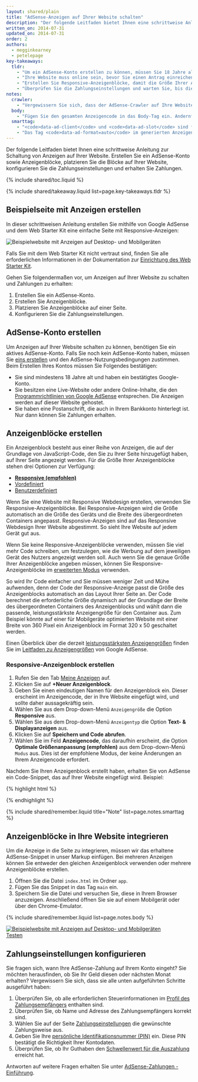 ```yaml
---
layout: shared/plain
title: "AdSense-Anzeigen auf Ihrer Website schalten"
description: "Der folgende Leitfaden bietet Ihnen eine schrittweise Anleitung zur Schaltung von Anzeigen auf Ihrer Website. Erstellen Sie ein AdSense-Konto sowie Anzeigenblöcke, platzieren Sie die Blöcke auf Ihrer Website, konfigurieren Sie die Zahlungseinstellungen und erhalten Sie Zahlungen."
written_on: 2014-07-31
updated_on: 2014-07-31
order: 2
authors:
  - megginkearney
  - petelepage
key-takeaways:
  tldr: 
    - "Um ein AdSense-Konto erstellen zu können, müssen Sie 18 Jahre alt sein, über ein Google-Konto verfügen und eine Adresse angeben."
    - "Ihre Website muss online sein, bevor Sie einen Antrag einreichen, und der Inhalt der Website muss den AdSense-Richtlinien entsprechen."
    - "Erstellen Sie Responsive-Anzeigenblöcke, damit die Größe Ihrer Anzeigen immer passend ist, ganz egal, auf welchem Gerät sich der Nutzer die Anzeigen ansieht."
    - "Überprüfen Sie die Zahlungseinstellungen und warten Sie, bis die ersten Zahlungen eingehen."
notes:
  crawler:
    - "Vergewissern Sie sich, dass der AdSense-Crawler auf Ihre Website zugreifen kann. Weitere Informationen finden Sie in <a href='https://support.google.com/adsense/answer/10532'>diesem Hilfethema</a>."
  body:
    - "Fügen Sie den gesamten Anzeigencode in das Body-Tag ein. Andernfalls funktionieren die Anzeigen nicht."
  smarttag:
    - "<code>data-ad-client</code> und <code>data-ad-slot</code> sind für jede von Ihnen erstellte Anzeige einzigartig."
    - "Das Tag <code>data-ad-format=auto</code> im generierten Anzeigencode sorgt bei Responsive-Anzeigenblöcken für die optimale Größenanpassung."
---
```


<p class="intro">
  Der folgende Leitfaden bietet Ihnen eine schrittweise Anleitung zur Schaltung von Anzeigen auf Ihrer Website. Erstellen Sie ein AdSense-Konto sowie Anzeigenblöcke, platzieren Sie die Blöcke auf Ihrer Website, konfigurieren Sie die Zahlungseinstellungen und erhalten Sie Zahlungen.
</p>

{% include shared/toc.liquid %}

{% include shared/takeaway.liquid list=page.key-takeaways.tldr %}

## Beispielseite mit Anzeigen erstellen

In dieser schrittweisen Anleitung erstellen Sie mithilfe von Google AdSense und dem Web Starter Kit eine einfache Seite mit Responsive-Anzeigen:

<img src="images/ad-ss-600.png" sizes="100vw" 
  srcset="images/ad-ss-1200.png 1200w, 
          images/ad-ss-900.png 900w,
          images/ad-ss-600.png 600w, 
          images/ad-ss-300.png 300w" 
  alt="Beispielwebsite mit Anzeigen auf Desktop- und Mobilgeräten">

Falls Sie mit dem Web Starter Kit nicht vertraut sind, finden Sie alle erforderlichen Informationen in der Dokumentation zur [Einrichtung des Web Starter Kit]({{site.fundamentals}}/tools/setup/setup_kit.html).

Gehen Sie folgendermaßen vor, um Anzeigen auf Ihrer Website zu schalten und Zahlungen zu erhalten:

1. Erstellen Sie ein AdSense-Konto.
2. Erstellen Sie Anzeigenblöcke.
3. Platzieren Sie Anzeigenblöcke auf einer Seite.
4. Konfigurieren Sie die Zahlungseinstellungen.

## AdSense-Konto erstellen
Um Anzeigen auf Ihrer Website schalten zu können, benötigen Sie ein aktives AdSense-Konto. Falls Sie noch kein AdSense-Konto haben, müssen Sie [eins erstellen](https://www.google.com/adsense/) und den AdSense-Nutzungsbedingungen zustimmen. Beim Erstellen Ihres Kontos müssen Sie Folgendes bestätigen:

* Sie sind mindestens 18 Jahre alt und haben ein bestätigtes Google-Konto.
* Sie besitzen eine Live-Website oder andere Online-Inhalte, die den
[Programmrichtlinien von Google AdSense](https://support.google.com/adsense/answer/48182) entsprechen. Die Anzeigen werden auf dieser Website gehostet.
* Sie haben eine Postanschrift, die auch in Ihrem Bankkonto hinterlegt ist. Nur dann können Sie Zahlungen erhalten.

## Anzeigenblöcke erstellen

Ein Anzeigenblock besteht aus einer Reihe von Anzeigen, die auf der Grundlage von JavaScript-Code, den Sie zu Ihrer Seite hinzugefügt haben, auf Ihrer Seite angezeigt werden. Für die Größe Ihrer Anzeigenblöcke stehen drei Optionen zur Verfügung:

* **[Responsive (empfohlen)](https://support.google.com/adsense/answer/3213689)** 
* [Vordefiniert](https://support.google.com/adsense/answer/6002621)
* [Benutzerdefiniert](https://support.google.com/adsense/answer/3289364)

Wenn Sie eine Website mit Responsive Webdesign erstellen, verwenden Sie Responsive-Anzeigenblöcke.
Bei Responsive-Anzeigen wird die Größe automatisch an die Größe des Geräts und die Breite des übergeordneten Containers angepasst.
Responsive-Anzeigen sind auf das Responsive Webdesign Ihrer Website abgestimmt. So sieht Ihre Website auf jedem Gerät gut aus.

Wenn Sie keine Responsive-Anzeigenblöcke verwenden, müssen Sie viel mehr Code schreiben, um festzulegen, wie die Werbung auf dem jeweiligen Gerät des Nutzers angezeigt werden soll. Auch wenn Sie die genaue Größe Ihrer Anzeigenblöcke angeben müssen, können Sie Responsive-Anzeigenblöcke im [erweiterten Modus]({{site.fundamentals}}/monetization/ads/customize-ads.html#what-if-responsive-sizing-isnt-enough) verwenden.

So wird Ihr Code einfacher und Sie müssen weniger Zeit und Mühe aufwenden, denn der Code der Responsive-Anzeige passt die Größe des Anzeigenblocks automatisch an das Layout Ihrer Seite an. 
Der Code berechnet die erforderliche Größe dynamisch auf der Grundlage der Breite des übergeordneten Containers des Anzeigenblocks und wählt dann die passende, leistungsstärkste Anzeigengröße für den Container aus.
Zum Beispiel könnte auf einer für Mobilgeräte optimierten Website mit einer Breite von 360 Pixel ein Anzeigenblock im Format 320 x 50 geschaltet werden.

Einen Überblick über die derzeit [leistungsstärksten Anzeigengrößen](https://support.google.com/adsense/answer/6002621#top) finden Sie im [Leitfaden zu Anzeigengrößen](https://support.google.com/adsense/answer/6002621#top) von Google AdSense.

### Responsive-Anzeigenblock erstellen

1. Rufen Sie den Tab [Meine Anzeigen](https://www.google.com/adsense/app#myads-springboard) auf.
2. Klicken Sie auf <strong>+Neuer Anzeigenblock</strong>.
3. Geben Sie einen eindeutigen Namen für den Anzeigenblock ein. Dieser erscheint im Anzeigencode, der in Ihre Website eingefügt wird, und sollte daher aussagekräftig sein.
4. Wählen Sie aus dem Drop-down-Menü `Anzeigengröße` die Option <strong>Responsive</strong> aus.
5. Wählen Sie aus dem Drop-down-Menü `Anzeigentyp` die Option <strong>Text- & Displayanzeigen</strong> aus.
6. Klicken Sie auf <strong>Speichern und Code abrufen</strong>.
7. Wählen Sie im Feld <strong>Anzeigencode</strong>, das daraufhin erscheint, die Option <strong>Optimale Größenanpassung (empfohlen)</strong> aus dem Drop-down-Menü `Modus` aus. 
Dies ist der empfohlene Modus, der keine Änderungen an Ihrem Anzeigencode erfordert.

Nachdem Sie Ihren Anzeigenblock erstellt haben, erhalten Sie von AdSense ein Code-Snippet, das auf Ihrer Website eingefügt wird. Beispiel:

{% highlight html %}
<script async src="//pagead2.googlesyndication.com/pagead/js/adsbygoogle.js"></script>
<!-- Top ad in web starter kit sample -->
<ins class="adsbygoogle"
  style="display:block"
  data-ad-client="XX-XXX-XXXXXXXXXXXXXXXX"
  data-ad-slot="XXXXXXXXXX"
  data-ad-format="auto"></ins>
<script>
  (adsbygoogle = window.adsbygoogle || []).push({});
</script>
{% endhighlight %}

{% include shared/remember.liquid title="Note" list=page.notes.smarttag %}

## Anzeigenblöcke in Ihre Website integrieren

Um die Anzeige in die Seite zu integrieren, müssen wir das erhaltene AdSense-Snippet in unser Markup einfügen. Bei mehreren Anzeigen können Sie entweder den gleichen Anzeigenblock verwenden oder mehrere Anzeigenblöcke erstellen.

1. Öffnen Sie die Datei `index.html` im Ordner `app`.
2. Fügen Sie das Snippet in das Tag `main` ein.
3. Speichern Sie die Datei und versuchen Sie, diese in Ihrem Browser anzuzeigen. Anschließend öffnen Sie sie auf einem Mobilgerät oder über den Chrome-Emulator.

{% include shared/remember.liquid list=page.notes.body %}

<div>
  <a href="/web/fundamentals/resources/samples/monetization/ads/">
    <img src="images/ad-ss-600.png" sizes="100vw" 
      srcset="images/ad-ss-1200.png 1200w, 
              images/ad-ss-900.png 900w,
              images/ad-ss-600.png 600w, 
              images/ad-ss-300.png 300w" 
      alt="Beispielwebsite mit Anzeigen auf Desktop- und Mobilgeräten">
    <br>
  Testen
  </a>
</div>

## Zahlungseinstellungen konfigurieren

Sie fragen sich, wann Ihre AdSense-Zahlung auf Ihrem Konto eingeht? Sie möchten herausfinden, ob Sie Ihr Geld diesen oder nächsten Monat erhalten? Vergewissern Sie sich, dass sie alle unten aufgeführten Schritte ausgeführt haben:

1. Überprüfen Sie, ob alle erforderlichen Steuerinformationen im [Profil des Zahlungsempfängers](https://www.google.com/adsense/app#payments3/h=BILLING_PROFILE) enthalten sind. 
2. Überprüfen Sie, ob Name und Adresse des Zahlungsempfängers korrekt sind.
3. Wählen Sie auf der Seite [Zahlungseinstellungen](https://www.google.com/adsense/app#payments3/h=ACCOUNT_SETTINGS) die gewünschte Zahlungsweise aus.
4. Geben Sie Ihre [persönliche Identifikationsnummer (PIN)](https://support.google.com/adsense/answer/157667) ein. Diese PIN bestätigt die Richtigkeit Ihrer Kontodaten.
5. Überprüfen Sie, ob Ihr Guthaben den [Schwellenwert für die Auszahlung](https://support.google.com/adsense/answer/1709871) erreicht hat. 

Antworten auf weitere Fragen erhalten Sie unter [AdSense-Zahlungen - Einführung](https://support.google.com/adsense/answer/1709858).


